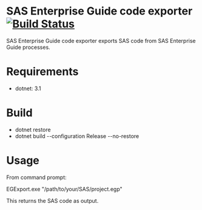 # SAS Enterprise Guide code exporter  [![Build Status](https://travis-ci.org/joonasmaunu/sasegexport.svg?branch=master)](https://travis-ci.org/joonasmaunu/sasegexport.svg?branch=master)

SAS Enterprise Guide code exporter exports SAS code from SAS Enterprise Guide processes.

# Requirements

 - dotnet: 3.1

# Build

 - dotnet restore
 - dotnet build --configuration Release --no-restore

# Usage

From command prompt:

EGExport.exe "/path/to/your/SAS/project.egp"

This returns the SAS code as output.
